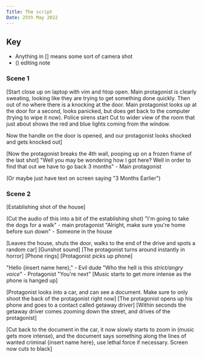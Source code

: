 ```yaml
---
Title: The script
Date: 25th May 2022
---
```


## Key
* Anything in [] means some sort of camera shot
* () editing note

### Scene 1
[Start close up on laptop with vim and htop open. Main protagonist is clearly
sweating, looking like they are trying to get something done quickly. Then out of
no where there is a knocking at the door. Main protagonist looks up at the door
for a second, looks panicked, but does get back to the computer (trying to wipe
it now). Police sirens start Cut to wider view of the room that just about
shows the red and blue lights coming from the window.

Now the handle on the door is opened, and our protagonist looks shocked and gets
knocked out]


[Now the protagonist breaks the 4th wall, pooping up on a frozen frame of the last shot]
"Well you may be wondering how I got here? Well in order to find that out we have to go back 3 months" - Main protagonist

(Or maybe just have text on screen saying "3 Months Earlier")

### Scene 2
[Establishing shot of the house]

(Cut the audio of this into a bit of the establishing shot)
"I'm going to take the dogs for a walk" - main protagonist
"Alright, make sure you're home before sun down" - Someone in the house

[Leaves the house, shuts the door, walks to the end of the drive and spots a random car]
[Gunshot sound]
[The protagonist turns around instantly in horror]
[Phone rings]
[Protagonist picks up phone]

"Hello {insert name here}," - Evil dude
"Who the hell is this *strict/angry voice*" - Protagonist
"You're next"
[Music starts to get more intense as the phone is hanged up]

[Protagonist looks into a car, and can see a document. Make sure to only shoot
the back of the protagonist right now]
[The protagonist opens up his phone and goes to a contact called getaway driver]
[Within seconds the getaway driver comes zooming down the street, and drives of the protagonist]

[Cut back to the document in the car, it now slowly starts to zoom in (music
gets more intense), and the document says something along the lines of
wanted criminal {insert name here}, use lethal force if necessary. Screen now
cuts to black]
